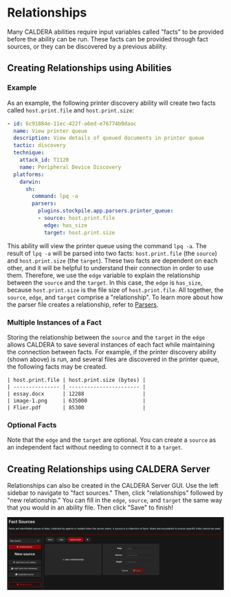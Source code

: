 # Relationships

Many CALDERA abilities require input variables called "facts" to be provided before the ability can be run. These facts can be provided through fact sources, or they can be discovered by a previous ability.

## Creating Relationships using Abilities

### Example

As an example, the following printer discovery ability will create two facts called `host.print.file` and `host.print.size`:

```yaml
- id: 6c91884e-11ec-422f-a6ed-e76774b0daac
  name: View printer queue
  description: View details of queued documents in printer queue
  tactic: discovery
  technique:
    attack_id: T1120
    name: Peripheral Device Discovery
  platforms:
    darwin:
      sh:
        command: lpq -a
        parsers:
          plugins.stockpile.app.parsers.printer_queue:
          - source: host.print.file
            edge: has_size
            target: host.print.size
```

This ability will view the printer queue using the command `lpq -a`. The result of `lpq -a` will be parsed into two facts: `host.print.file` (the `source`) and `host.print.size` (the `target`). These two facts are dependent on each other, and it will be helpful to understand their connection in order to use them. Therefore, we use the `edge` variable to explain the relationship between the `source` and the `target`. In this case, the `edge` is `has_size`, because `host.print.size` is the file size of `host.print.file`. All together, the `source`, `edge`, and `target` comprise a "relationship". To learn more about how the parser file creates a relationship, refer to [Parsers](Parsers.md).

### Multiple Instances of a Fact
Storing the relationship between the `source` and the `target` in the `edge` allows CALDERA to save several instances of each fact while maintaining the connection between facts. For example, if the printer discovery ability (shown above) is run, and several files are discovered in the printer queue, the following facts may be created. 
```
| host.print.file | host.print.size (bytes) | 
| --------------- | ----------------------- | 
| essay.docx      | 12288                   | 
| image-1.png     | 635000                  |
| Flier.pdf       | 85300                   | 
```

### Optional Facts

Note that the `edge` and the `target` are optional. You can create a `source` as an independent fact without needing to connect it to a `target`. 


## Creating Relationships using CALDERA Server
Relationships can also be created in the CALDERA Server GUI. Use the left sidebar to navigate to "fact sources." Then, click "relationships" followed by "new relationship." You can fill in the `edge`, `source`, and `target` the same way that you would in an ability file. Then click "Save" to finish!

![fact relationships](img/fact_relationships.png)